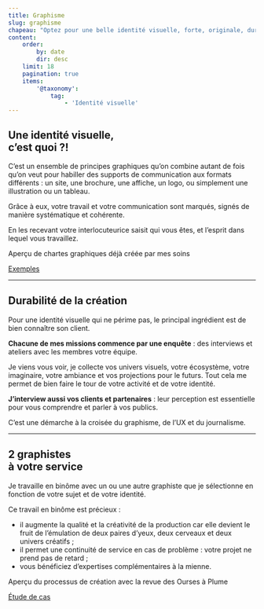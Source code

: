 ```yaml
---
title: Graphisme
slug: graphisme
chapeau: "Optez pour une belle identité visuelle, forte, originale, durable et dessinée\_!  \nMes spécialités\_: la refonte de votre site web et la création de vos documents imprimés."
content:
    order:
        by: date
        dir: desc
    limit: 18
    pagination: true
    items:
        '@taxonomy':
            tag:
                - 'Identité visuelle'
---
```


## Une identité visuelle, <br>c’est quoi ?!

C’est un ensemble de principes graphiques qu’on combine autant de fois qu’on veut pour habiller des supports de communication aux formats différents : un site, une brochure, une affiche, un logo, ou simplement une illustration ou un tableau.

Grâce à eux, votre travail et votre communication sont marqués, signés de manière systématique et cohérente. 

En les recevant votre interlocuteurice saisit qui vous êtes, et l’esprit dans lequel vous travaillez.

<div class="message is-warning mt-5">
<div class="message-body">
<p>Aperçu de chartes graphiques déjà créée par mes soins</p>
<a class="bouton" href="https://www.dropbox.com/sh/gu2ot2dq5v8uz8q/AABLwzo1MabjufUL-dYcuslea?dl=0">Exemples</a>
</div>
</div>

---

## Durabilité de la création
Pour une identité visuelle qui ne périme pas, le principal ingrédient est de bien connaître son client. 

<div class="message is-success mt-5">
<div class="message-body">
<strong>Chacune de mes missions commence par une enquête</strong> : des interviews et ateliers avec les membres votre équipe.
</div>
</div>

Je viens vous voir, je collecte vos univers visuels, votre écosystème, votre imaginaire, votre ambiance et vos projections pour le futurs. Tout cela me permet de bien faire le tour de votre activité et de votre identité.

<div class="message is-success mt-5">
<div class="message-body">
<strong>J’interview aussi vos clients et partenaires</strong> : leur perception est essentielle pour vous comprendre et parler à vos publics.
</div>
</div>

C’est une démarche à la croisée du graphisme, de l’UX et du journalisme.

---

## 2 graphistes <br>à votre service
Je travaille en binôme avec un ou une autre graphiste que je sélectionne en fonction de votre sujet et de votre identité.

Ce travail en binôme est précieux :
* il augmente la qualité et la créativité de la production car elle devient le fruit de l’émulation de deux paires d’yeux, deux cerveaux et deux univers créatifs ;
* il permet une continuité de service en cas de problème : votre projet ne prend pas de retard ;
* vous bénéficiez d’expertises complémentaires à la mienne.

<div class="message is-warning mt-5">
<div class="message-body">
<p>Aperçu du processus de création avec la revue des Ourses à Plume</p>
<a class="bouton" href="https://magnad.blog/2019/12/06/retour-sur-une-mission-la-revue-des-ourses-a-plumes/">Étude de cas</a>
</div>
</div>




